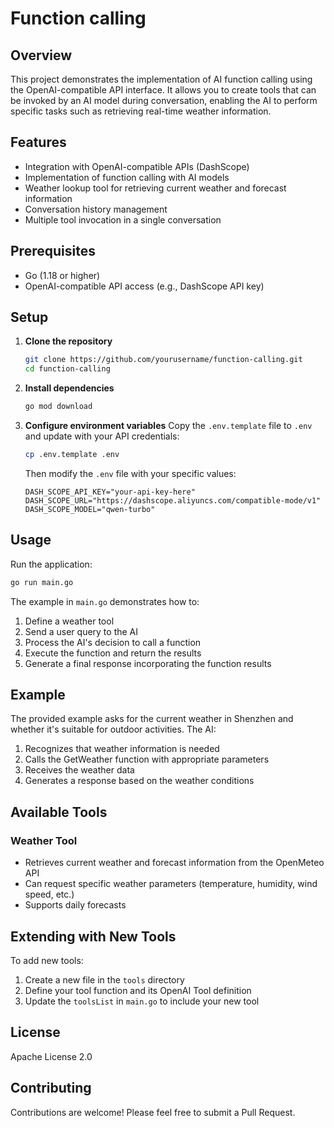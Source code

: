 # Function calling

## Overview
This project demonstrates the implementation of AI function calling using the OpenAI-compatible API interface. It allows you to create tools that can be invoked by an AI model during conversation, enabling the AI to perform specific tasks such as retrieving real-time weather information.

## Features
- Integration with OpenAI-compatible APIs (DashScope)
- Implementation of function calling with AI models
- Weather lookup tool for retrieving current weather and forecast information
- Conversation history management
- Multiple tool invocation in a single conversation

## Prerequisites
- Go (1.18 or higher)
- OpenAI-compatible API access (e.g., DashScope API key)

## Setup

1. **Clone the repository**
   ```bash
   git clone https://github.com/yourusername/function-calling.git
   cd function-calling
   ```

2. **Install dependencies**
   ```bash
   go mod download
   ```

3. **Configure environment variables**
   Copy the `.env.template` file to `.env` and update with your API credentials:
   ```bash
   cp .env.template .env
   ```
   Then modify the `.env` file with your specific values:
   ```
   DASH_SCOPE_API_KEY="your-api-key-here"
   DASH_SCOPE_URL="https://dashscope.aliyuncs.com/compatible-mode/v1"
   DASH_SCOPE_MODEL="qwen-turbo"
   ```

## Usage

Run the application:
```bash
go run main.go
```

The example in `main.go` demonstrates how to:
1. Define a weather tool
2. Send a user query to the AI
3. Process the AI's decision to call a function
4. Execute the function and return the results
5. Generate a final response incorporating the function results

## Example

The provided example asks for the current weather in Shenzhen and whether it's suitable for outdoor activities. The AI:
1. Recognizes that weather information is needed
2. Calls the GetWeather function with appropriate parameters
3. Receives the weather data
4. Generates a response based on the weather conditions

## Available Tools

### Weather Tool
- Retrieves current weather and forecast information from the OpenMeteo API
- Can request specific weather parameters (temperature, humidity, wind speed, etc.)
- Supports daily forecasts

## Extending with New Tools

To add new tools:

1. Create a new file in the `tools` directory
2. Define your tool function and its OpenAI Tool definition
3. Update the `toolsList` in `main.go` to include your new tool

## License

Apache License 2.0

## Contributing

Contributions are welcome! Please feel free to submit a Pull Request.